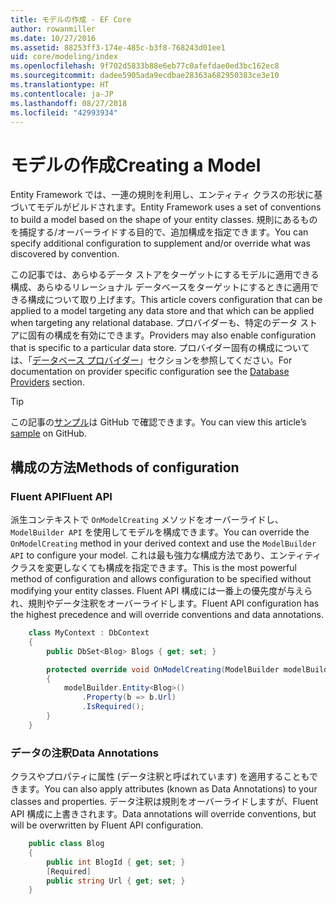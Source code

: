 ```yaml
---
title: モデルの作成 - EF Core
author: rowanmiller
ms.date: 10/27/2016
ms.assetid: 88253ff3-174e-485c-b3f8-768243d01ee1
uid: core/modeling/index
ms.openlocfilehash: 9f702d5833b88e6eb77c0afefdae0ed3bc162ec8
ms.sourcegitcommit: dadee5905ada9ecdbae28363a682950383ce3e10
ms.translationtype: HT
ms.contentlocale: ja-JP
ms.lasthandoff: 08/27/2018
ms.locfileid: "42993934"
---
```

# <a name="creating-a-model"></a><span data-ttu-id="7eaff-102">モデルの作成</span><span class="sxs-lookup"><span data-stu-id="7eaff-102">Creating a Model</span></span>

<span data-ttu-id="7eaff-103">Entity Framework では、一連の規則を利用し、エンティティ クラスの形状に基づいてモデルがビルドされます。</span><span class="sxs-lookup"><span data-stu-id="7eaff-103">Entity Framework uses a set of conventions to build a model based on the shape of your entity classes.</span></span> <span data-ttu-id="7eaff-104">規則にあるものを捕捉する/オーバーライドする目的で、追加構成を指定できます。</span><span class="sxs-lookup"><span data-stu-id="7eaff-104">You can specify additional configuration to supplement and/or override what was discovered by convention.</span></span>

<span data-ttu-id="7eaff-105">この記事では、あらゆるデータ ストアをターゲットにするモデルに適用できる構成、あらゆるリレーショナル データベースをターゲットにするときに適用できる構成について取り上げます。</span><span class="sxs-lookup"><span data-stu-id="7eaff-105">This article covers configuration that can be applied to a model targeting any data store and that which can be applied when targeting any relational database.</span></span> <span data-ttu-id="7eaff-106">プロバイダーも、特定のデータ ストアに固有の構成を有効にできます。</span><span class="sxs-lookup"><span data-stu-id="7eaff-106">Providers may also enable configuration that is specific to a particular data store.</span></span> <span data-ttu-id="7eaff-107">プロバイダー固有の構成については、「[データベース プロバイダー](../providers/index.md)」セクションを参照してください。</span><span class="sxs-lookup"><span data-stu-id="7eaff-107">For documentation on provider specific configuration see the [Database Providers](../providers/index.md) section.</span></span>

> [!TIP]  
> <span data-ttu-id="7eaff-108">この記事の[サンプル](https://github.com/aspnet/EntityFramework.Docs/tree/master/samples)は GitHub で確認できます。</span><span class="sxs-lookup"><span data-stu-id="7eaff-108">You can view this article’s [sample](https://github.com/aspnet/EntityFramework.Docs/tree/master/samples) on GitHub.</span></span>

## <a name="methods-of-configuration"></a><span data-ttu-id="7eaff-109">構成の方法</span><span class="sxs-lookup"><span data-stu-id="7eaff-109">Methods of configuration</span></span>

### <a name="fluent-api"></a><span data-ttu-id="7eaff-110">Fluent API</span><span class="sxs-lookup"><span data-stu-id="7eaff-110">Fluent API</span></span>

<span data-ttu-id="7eaff-111">派生コンテキストで `OnModelCreating` メソッドをオーバーライドし、`ModelBuilder API` を使用してモデルを構成できます。</span><span class="sxs-lookup"><span data-stu-id="7eaff-111">You can override the `OnModelCreating` method in your derived context and use the `ModelBuilder API` to configure your model.</span></span> <span data-ttu-id="7eaff-112">これは最も強力な構成方法であり、エンティティ クラスを変更しなくても構成を指定できます。</span><span class="sxs-lookup"><span data-stu-id="7eaff-112">This is the most powerful method of configuration and allows configuration to be specified without modifying your entity classes.</span></span> <span data-ttu-id="7eaff-113">Fluent API 構成には一番上の優先度が与えられ、規則やデータ注釈をオーバーライドします。</span><span class="sxs-lookup"><span data-stu-id="7eaff-113">Fluent API configuration has the highest precedence and will override conventions and data annotations.</span></span>

<!-- [!code-csharp[Main](samples/core/Modeling/FluentAPI/Samples/Required.cs?range=5-15&highlight=5-10)] -->

``` csharp
    class MyContext : DbContext
    {
        public DbSet<Blog> Blogs { get; set; }

        protected override void OnModelCreating(ModelBuilder modelBuilder)
        {
            modelBuilder.Entity<Blog>()
                .Property(b => b.Url)
                .IsRequired();
        }
    }
```

### <a name="data-annotations"></a><span data-ttu-id="7eaff-114">データの注釈</span><span class="sxs-lookup"><span data-stu-id="7eaff-114">Data Annotations</span></span>

<span data-ttu-id="7eaff-115">クラスやプロパティに属性 (データ注釈と呼ばれています) を適用することもできます。</span><span class="sxs-lookup"><span data-stu-id="7eaff-115">You can also apply attributes (known as Data Annotations) to your classes and properties.</span></span> <span data-ttu-id="7eaff-116">データ注釈は規則をオーバーライドしますが、Fluent API 構成に上書きされます。</span><span class="sxs-lookup"><span data-stu-id="7eaff-116">Data annotations will override conventions, but will be overwritten by Fluent API configuration.</span></span>

<!-- [!code-csharp[Main](samples/core/Modeling/DataAnnotations/Samples/Required.cs?range=11-16&highlight=4)] -->
``` csharp
    public class Blog
    {
        public int BlogId { get; set; }
        [Required]
        public string Url { get; set; }
    }
```
